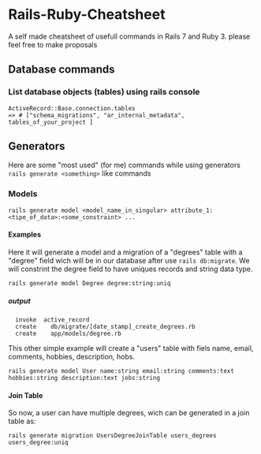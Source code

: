 # Rails-Ruby-Cheatsheet
A self made cheatsheet of usefull commands in Rails 7 and Ruby 3.
please feel free to make proposals

## Database commands

### List database objects (tables) using rails console
```
ActiveRecord::Base.connection.tables 
=> # ["schema_migrations", "ar_internal_metadata", tables_of_your_project ]
```

## Generators
Here are some "most used" (for me) commands while using generators `rails generate <something>` like commands

### Models
```
rails generate model <model_name_in_singular> attribute_1:<tipe_of_data>:<some_constraint> ...
```

#### Examples

Here it will generate a model and a migration of a "degrees" table with a "degree" field wich will be in our database after use `rails db:migrate`. We will constrint the degree field to have uniques records and string data type.
```
rails generate model Degree degree:string:uniq
```
##### output

```
  invoke  active_record
  create    db/migrate/[date_stamp]_create_degrees.rb
  create    app/models/degree.rb
```

This other simple example will create a "users" table with fiels name, email, comments, hobbies, description, hobs. 
```
rails generate model User name:string email:string comments:text hobbies:string description:text jobs:string

```
#### Join Table
So now, a user can have multiple degrees, wich can be generated in a join table as:

```
rails generate migration UsersDegreeJoinTable users_degrees users_degree:uniq

```

